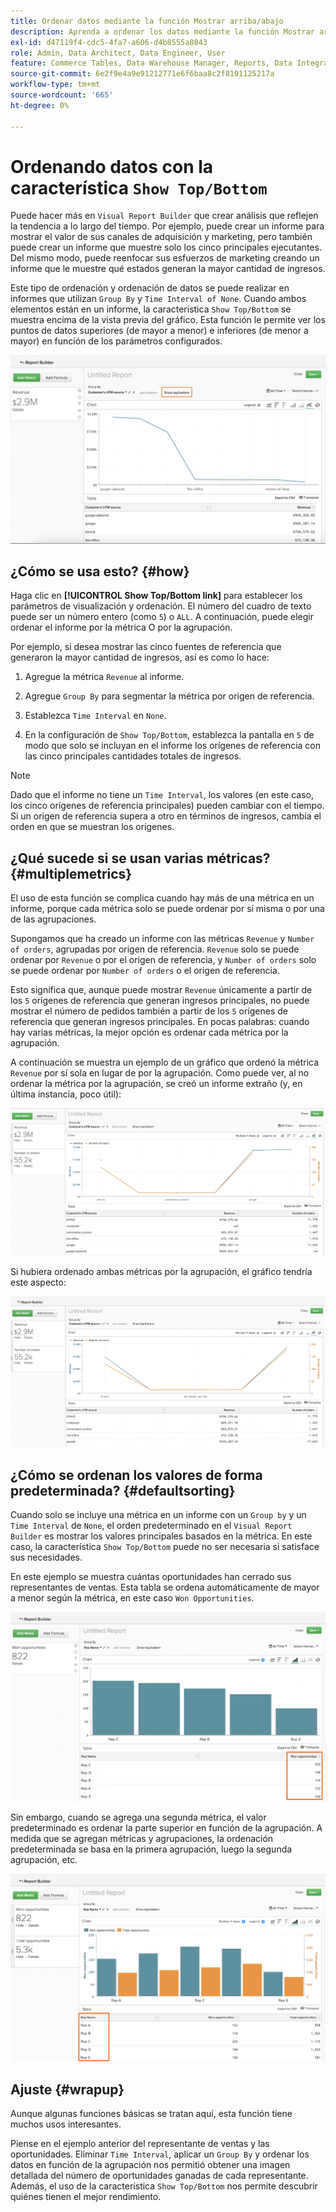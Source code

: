 ```yaml
---
title: Ordenar datos mediante la función Mostrar arriba/abajo
description: Aprenda a ordenar los datos mediante la función Mostrar arriba/abajo.
exl-id: d47119f4-cdc5-4fa7-a606-d4b8555a8843
role: Admin, Data Architect, Data Engineer, User
feature: Commerce Tables, Data Warehouse Manager, Reports, Data Integration
source-git-commit: 6e2f9e4a9e91212771e6f6baa8c2f8101125217a
workflow-type: tm+mt
source-wordcount: '665'
ht-degree: 0%

---
```


# Ordenando datos con la característica `Show Top/Bottom`

Puede hacer más en `Visual Report Builder` que crear análisis que reflejen la tendencia a lo largo del tiempo. Por ejemplo, puede crear un informe para mostrar el valor de sus canales de adquisición y marketing, pero también puede crear un informe que muestre solo los cinco principales ejecutantes. Del mismo modo, puede reenfocar sus esfuerzos de marketing creando un informe que le muestre qué estados generan la mayor cantidad de ingresos.

Este tipo de ordenación y ordenación de datos se puede realizar en informes que utilizan `Group By` y `Time Interval of None`. Cuando ambos elementos están en un informe, la característica `Show Top/Bottom` se muestra encima de la vista previa del gráfico. Esta función le permite ver los puntos de datos superiores (de mayor a menor) e inferiores (de menor a mayor) en función de los parámetros configurados.

![Mostrar característica superior/inferior en el Report Builder visual.](../../assets/Show_Top_Bottom.png)

## ¿Cómo se usa esto? {#how}

Haga clic en **[!UICONTROL Show Top/Bottom link]** para establecer los parámetros de visualización y ordenación. El número del cuadro de texto puede ser un número entero (como `5`) o `ALL`. A continuación, puede elegir ordenar el informe por la métrica O por la agrupación.

Por ejemplo, si desea mostrar las cinco fuentes de referencia que generaron la mayor cantidad de ingresos, así es como lo hace:

1. Agregue la métrica `Revenue` al informe.

1. Agregue `Group By` para segmentar la métrica por origen de referencia.

1. Establezca `Time Interval` en `None`.

1. En la configuración de `Show Top/Bottom`, establezca la pantalla en `5` de modo que solo se incluyan en el informe los orígenes de referencia con las cinco principales cantidades totales de ingresos.

>[!NOTE]
>
>Dado que el informe no tiene un `Time Interval`, los valores (en este caso, los cinco orígenes de referencia principales) pueden cambiar con el tiempo. Si un origen de referencia supera a otro en términos de ingresos, cambia el orden en que se muestran los orígenes.

## ¿Qué sucede si se usan varias métricas? {#multiplemetrics}

El uso de esta función se complica cuando hay más de una métrica en un informe, porque cada métrica solo se puede ordenar por sí misma o por una de las agrupaciones.

Supongamos que ha creado un informe con las métricas `Revenue` y `Number of orders`, agrupadas por origen de referencia. `Revenue` solo se puede ordenar por `Revenue` o por el origen de referencia, y `Number of orders` solo se puede ordenar por `Number of orders` o el origen de referencia.

Esto significa que, aunque puede mostrar `Revenue` únicamente a partir de los `5` orígenes de referencia que generan ingresos principales, no puede mostrar el número de pedidos también a partir de los `5` orígenes de referencia que generan ingresos principales. En pocas palabras: cuando hay varias métricas, la mejor opción es ordenar cada métrica por la agrupación.

A continuación se muestra un ejemplo de un gráfico que ordenó la métrica `Revenue` por sí sola en lugar de por la agrupación. Como puede ver, al no ordenar la métrica por la agrupación, se creó un informe extraño (y, en última instancia, poco útil):

![Resultados extraños y poco útiles en el informe.](../../assets/strange-report-results.png)

Si hubiera ordenado ambas métricas por la agrupación, el gráfico tendría este aspecto:

![Ordenando ambas métricas por la agrupación.](../../assets/sort-metrics-by-grouping.png)

## ¿Cómo se ordenan los valores de forma predeterminada? {#defaultsorting}

Cuando solo se incluye una métrica en un informe con un `Group by` y un `Time Interval` de `None`, el orden predeterminado en el `Visual Report Builder` es mostrar los valores principales basados en la métrica. En este caso, la característica `Show Top/Bottom` puede no ser necesaria si satisface sus necesidades.

En este ejemplo se muestra cuántas oportunidades han cerrado sus representantes de ventas. Esta tabla se ordena automáticamente de mayor a menor según la métrica, en este caso `Won Opportunities`.

![Ordenación por métrica.](../../assets/Ordered_by_metric.png)

Sin embargo, cuando se agrega una segunda métrica, el valor predeterminado es ordenar la parte superior en función de la agrupación. A medida que se agregan métricas y agrupaciones, la ordenación predeterminada se basa en la primera agrupación, luego la segunda agrupación, etc.

![Ordenación por agrupación.](../../assets/Ordered_by_grouping.png)

## Ajuste {#wrapup}

Aunque algunas funciones básicas se tratan aquí, esta función tiene muchos usos interesantes.

Piense en el ejemplo anterior del representante de ventas y las oportunidades. Eliminar `Time Interval`, aplicar un `Group By` y ordenar los datos en función de la agrupación nos permitió obtener una imagen detallada del número de oportunidades ganadas de cada representante. Además, el uso de la característica `Show Top/Bottom` nos permite descubrir quiénes tienen el mejor rendimiento.
